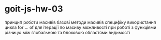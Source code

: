 # goit-js-hw-03
принцип роботи масивів
базові методи масивів
специфіку використання цикла for … of для ітерації по масиву
можливості при роботі з функціями
різницю між глобальною та блоковою областями видимості

